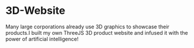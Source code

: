 # 3D-Website
Many large corporations already use 3D graphics to showcase their products.I built my own ThreeJS 3D product website and infused it with the power of artificial intelligence!
